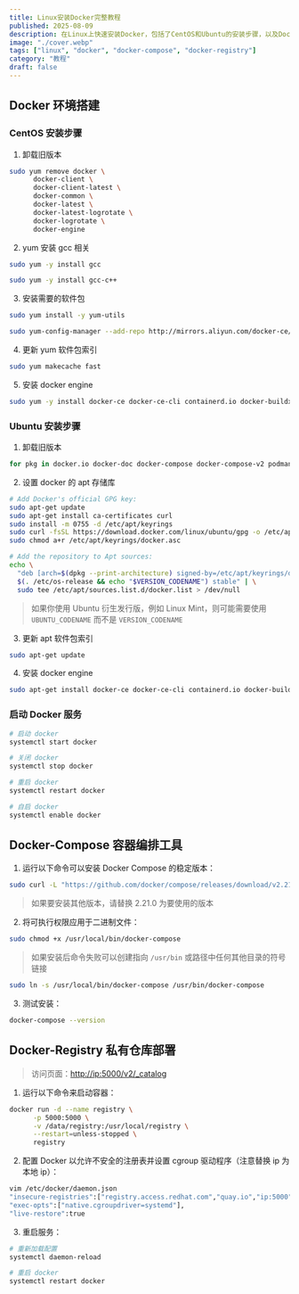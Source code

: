 ```yaml
---
title: Linux安装Docker完整教程
published: 2025-08-09
description: 在Linux上快速安装Docker，包括了CentOS和Ubuntu的安装步骤，以及Docker-Compose和Docker-Registry的配置方法。
image: "./cover.webp"
tags: ["linux", "docker", "docker-compose", "docker-registry"]
category: "教程"
draft: false
---
```


## Docker 环境搭建

### CentOS 安装步骤

1. 卸载旧版本

```bash
sudo yum remove docker \
      docker-client \
      docker-client-latest \
      docker-common \
      docker-latest \
      docker-latest-logrotate \
      docker-logrotate \
      docker-engine
```

2. yum 安装 gcc 相关

```bash
sudo yum -y install gcc

sudo yum -y install gcc-c++
```

3. 安装需要的软件包

```bash
sudo yum install -y yum-utils

sudo yum-config-manager --add-repo http://mirrors.aliyun.com/docker-ce/linux/centos/docker-ce.repo
```

4. 更新 yum 软件包索引

```bash
sudo yum makecache fast
```

5. 安装 docker engine

```bash
sudo yum -y install docker-ce docker-ce-cli containerd.io docker-buildx-plugin docker-compose-plugin
```

### Ubuntu 安装步骤

1. 卸载旧版本

```bash
for pkg in docker.io docker-doc docker-compose docker-compose-v2 podman-docker containerd runc; do sudo apt-get remove $pkg; done
```

2. 设置 docker 的 apt 存储库

```bash
# Add Docker's official GPG key:
sudo apt-get update
sudo apt-get install ca-certificates curl
sudo install -m 0755 -d /etc/apt/keyrings
sudo curl -fsSL https://download.docker.com/linux/ubuntu/gpg -o /etc/apt/keyrings/docker.asc
sudo chmod a+r /etc/apt/keyrings/docker.asc

# Add the repository to Apt sources:
echo \
  "deb [arch=$(dpkg --print-architecture) signed-by=/etc/apt/keyrings/docker.asc] https://download.docker.com/linux/ubuntu \
  $(. /etc/os-release && echo "$VERSION_CODENAME") stable" | \
  sudo tee /etc/apt/sources.list.d/docker.list > /dev/null
```

> 如果你使用 Ubuntu 衍生发行版，例如 Linux Mint，则可能需要使用 `UBUNTU_CODENAME` 而不是 `VERSION_CODENAME`

3. 更新 apt 软件包索引

```bash
sudo apt-get update
```

4. 安装 docker engine

```bash
sudo apt-get install docker-ce docker-ce-cli containerd.io docker-buildx-plugin docker-compose-plugin
```

### 启动 Docker 服务

```bash
# 启动 docker
systemctl start docker

# 关闭 docker
systemctl stop docker

# 重启 docker
systemctl restart docker

# 自启 docker
systemctl enable docker
```

## Docker-Compose 容器编排工具

1. 运行以下命令可以安装 Docker Compose 的稳定版本：

```bash
sudo curl -L "https://github.com/docker/compose/releases/download/v2.21.0/docker-compose-$(uname -s)-$(uname -m)" -o /usr/local/bin/docker-compose
```

> 如果要安装其他版本，请替换 2.21.0 为要使用的版本

2. 将可执行权限应用于二进制文件：

```bash
sudo chmod +x /usr/local/bin/docker-compose
```

> 如果安装后命令失败可以创建指向 `/usr/bin` 或路径中任何其他目录的符号链接

```bash
sudo ln -s /usr/local/bin/docker-compose /usr/bin/docker-compose
```

3. 测试安装：

```bash
docker-compose --version
```

## Docker-Registry 私有仓库部署

> 访问页面：<http://ip:5000/v2/_catalog>

1. 运行以下命令来启动容器：

```bash
docker run -d --name registry \
      -p 5000:5000 \
      -v /data/registry:/usr/local/registry \
      --restart=unless-stopped \
      registry
```

2. 配置 Docker 以允许不安全的注册表并设置 cgroup 驱动程序（注意替换 ip 为本地 ip）：

```bash
vim /etc/docker/daemon.json
"insecure-registries":["registry.access.redhat.com","quay.io","ip:5000"],
"exec-opts":["native.cgroupdriver=systemd"],
"live-restore":true
```

3. 重启服务：

```bash
# 重新加载配置
systemctl daemon-reload

# 重启 docker
systemctl restart docker
```

